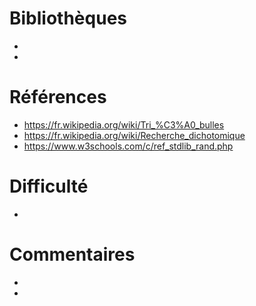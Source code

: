 # Bibliothèques
* 
*

# Références
* https://fr.wikipedia.org/wiki/Tri_%C3%A0_bulles
* https://fr.wikipedia.org/wiki/Recherche_dichotomique
* https://www.w3schools.com/c/ref_stdlib_rand.php

# Difficulté
*

# Commentaires
* 
* 

